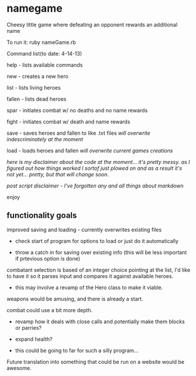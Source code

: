 namegame
========

Cheesy little game where defeating an opponent rewards an additional name

To run it:
  ruby nameGame.rb

Command list(to date: 4-14-13)

help - lists available commands

new - creates a new hero

list - lists living heroes

fallen - lists dead heroes

spar - initiates combat w/ no deaths and no name rewards

fight - initiates combat w/ death and name rewards

save - saves heroes and fallen to like .txt files *will overwrite indescriminately at the moment*

load - loads heroes and fallen *will overwrite current games creations*

*here is my disclaimer about the code at the moment... it's pretty messy.*
*as I figured out how things worked I sortof just plowed on and as a result it's not yet... pretty, but that will change soon.*

*post script disclaimer - I've forgotten any and all things about markdown*

enjoy

functionality goals
-------------------

improved saving and loading - currently overwrites existing files

* check start of program for options to load or just do it automatically

* throw a catch in for saving over existing info (this will be less important if prtevious option is done)

combatant selection is based of an integer choice pointing at the list, I'd like to have it so it parses input and compares it against available heroes.

* this may involve a revamp of the Hero class to make it viable.

weapons would be amusing, and there is already a start.

combat could use a bit more depth.

* revamp how it deals with close calls and potentially make them blocks or parries?

* expand health?

* this could be going to far for such a silly program...

Future translation into something that could be run on a website would be awesome.
